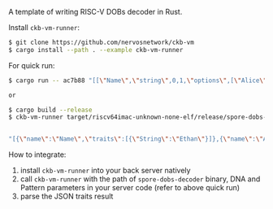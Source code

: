 A template of writing RISC-V DOBs decoder in Rust.

Install `ckb-vm-runner`:
```sh
$ git clone https://github.com/nervosnetwork/ckb-vm
$ cargo install --path . --example ckb-vm-runner
```

For quick run:

```sh
$ cargo run -- ac7b88 "[[\"Name\",\"string\",0,1,\"options\",[\"Alice\",\"Bob\",\"Charlie\",\"David\",\"Ethan\",\"Florence\",\"Grace\",\"Helen\"]],[\"Age\",\"number\",1,1,\"range\",[0,100]],[\"Score\",\"number\",2,1,\"raw\"]]"

or

$ cargo build --release
$ ckb-vm-runner target/riscv64imac-unknown-none-elf/release/spore-dobs-decoder ac7b88 "[[\"Name\",\"string\",0,1,\"options\",[\"Alice\",\"Bob\",\"Charlie\",\"David\",\"Ethan\",\"Florence\",\"Grace\",\"Helen\"]],[\"Age\",\"number\",1,1,\"range\",[0,100]],[\"Score\",\"number\",2,1,\"raw\"]]"


"[{\"name\":\"Name\",\"traits\":[{\"String\":\"Ethan\"}]},{\"name\":\"Age\",\"traits\":[{\"Number\":23}]},{\"name\":\"Score\",\"traits\":[{\"Number\":136}]}]"
```

How to integrate:
1. install `ckb-vm-runner` into your back server natively
2. call `ckb-vm-runner` with the path of `spore-dobs-decoder` binary, DNA and Pattern parameters in your server code (refer to above quick run)
3. parse the JSON traits result
